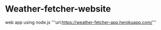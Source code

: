 # Weather-fetcher-website
web app using node.js
'''url:https://weather-fetcher-app.herokuapp.com/'''
